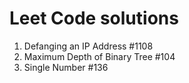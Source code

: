 # Leet Code solutions

1. Defanging an IP Address #1108
2. Maximum Depth of Binary Tree #104
3. Single Number #136
